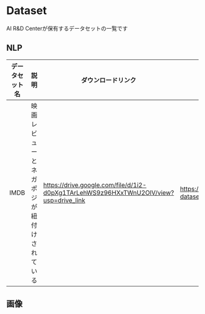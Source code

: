 # Dataset

AI R&D Centerが保有するデータセットの一覧です

## NLP
データセット名|説明|ダウンロードリンク|参照|補足
---|---|---|---|---
IMDB|映画レビューとネガポジが紐付けされている|https://drive.google.com/file/d/1i2-d0pXg1TArLehWS9z96HXxTWnU2OlV/view?usp=drive_link|https://www.kaggle.com/datasets/lakshmi25npathi/imdb-dataset-of-50k-movie-reviews?resource=download|-



## 画像
